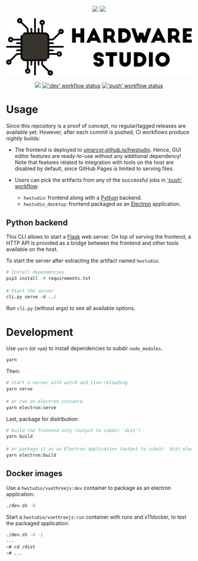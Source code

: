 <p align="center">
  <a title="DevDependency Status" href="https://david-dm.org/umarcor/hwstudio?type=dev"><img src="https://img.shields.io/david/dev/umarcor/hwstudio.svg?longCache=true&style=flat-square&label=devdeps&logo=npm"></a><!--
  -->
  <a title="Dependency Status" href="https://david-dm.org/umarcor/hwstudio"><img src="https://img.shields.io/david/umarcor/hwstudio.svg?longCache=true&style=flat-square&label=deps&logo=npm"></a><!--
  -->
</p>

<p align="center">
  <a title="Online demo" href="https://umarcor.github.io/hwstudio"><img width="550px" src="./public/img/banner.png"/></a>
</p>

<p align="center">
  <a title="Site (frontend only)" href="https://umarcor.github.io/hwstudio"><img src="https://img.shields.io/website.svg?label=umarcor.github.io%2Fhwstudio&longCache=true&style=flat-square&url=http%3A%2F%2Fumarcor.github.io%2Fhwstudio%2Findex.html"></a><!--
  -->
  <a title="'dev' workflow status" href="https://github.com/umarcor/hwstudio/actions?query=workflow%3Adev"><img alt="'dev' workflow status" src="https://img.shields.io/github/workflow/status/umarcor/hwstudio/dev?longCache=true&style=flat-square&label=dev&logo=github"></a><!--
  -->
  <a title="'push' workflow status" href="https://github.com/umarcor/hwstudio/actions?query=workflow%3Apush"><img alt="'push' workflow status" src="https://img.shields.io/github/workflow/status/umarcor/hwstudio/push?longCache=true&style=flat-square&label=push&logo=github"></a><!--
  -->
</p>

# Usage

Since this repository is a proof of concept, no regular/tagged releases are available yet. However, after each commit is pushed, CI workflows produce *nightly* builds:

- The frontend is deployed to [umarcor.github.io/hwstudio](https://umarcor.github.io/hwstudio). Hence, GUI editor features are ready-to-use without any additional dependency! Note that features related to integration with tools on the host are disabled by default, since GitHub Pages is limited to serving files.

- Users can pick the artifacts from any of the successful jobs in ['push' workflow](https://github.com/umarcor/hwstudio/actions?query=workflow%3Apush):
  - `hwstudio`: frontend along with a [Python](https://www.python.org/) backend.
  - `hwstudio_desktop`: frontend packaged as an [Electron](https://www.electronjs.org/) application.

## Python backend

This CLI allows to start a [Flask](https://www.palletsprojects.com/p/flask/) web server. On top of serving the frontend, a HTTP API is provided as a bridge between the frontend and other tools available on the host.

To start the server after extracting the artifact named `hwstudio`:

```py
# Install dependencies
pip3 install -r requirements.txt

# Start the server
cli.py serve -d ../
```

Run `cli.py` (without args) to see all available options.

# Development

Use `yarn` (or `npm`) to install dependencies to subdir `node_modules`.

```sh
yarn
```

Then:

```sh
# start a server with watch and live-reloading
yarn serve

# or run an electron instance
yarn electron:serve
```

Last, package for distribution:

```bash
# build the frontend only (output to subdir 'dist')
yarn build

# or package it as an Electron application (output to subdir 'dist_electron')
yarn electron:build
```

## Docker images

Use a `hwstudio/vuethreejs:dev` container to package as an electron application:

```sh
./dev.sh -d
```

Start a `hwstudio/vuethreejs:run` container with runx and x11docker, to test the packaged application:

```sh
./dev.sh -d -i
...
~# cd /dist
~# ...
```
